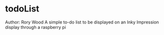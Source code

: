 # todoList
Author: Rory Wood
A simple to-do list to be displayed on an Inky Impression display through a raspberry pi
